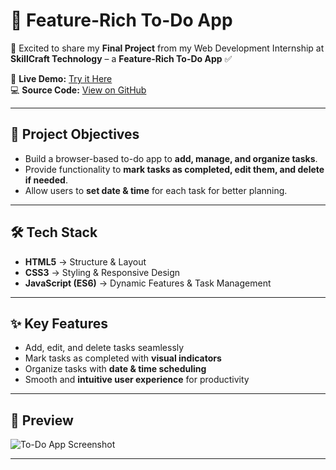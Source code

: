 # 📝 Feature-Rich To-Do App

🚀 Excited to share my **Final Project** from my Web Development Internship at **SkillCraft Technology** – a **Feature-Rich To-Do App** ✅  

🔗 **Live Demo:** [Try it Here](https://lnkd.in/d8pewmeZ)  
💻 **Source Code:** [View on GitHub](https://lnkd.in/deQiAB7N)  

---

## 🎯 Project Objectives
- Build a browser-based to-do app to **add, manage, and organize tasks**.  
- Provide functionality to **mark tasks as completed, edit them, and delete if needed**.  
- Allow users to **set date & time** for each task for better planning.  

---

## 🛠 Tech Stack
- **HTML5** → Structure & Layout  
- **CSS3** → Styling & Responsive Design  
- **JavaScript (ES6)** → Dynamic Features & Task Management  

---

## ✨ Key Features
- Add, edit, and delete tasks seamlessly  
- Mark tasks as completed with **visual indicators**  
- Organize tasks with **date & time scheduling**  
- Smooth and **intuitive user experience** for productivity  

---

## 📸 Preview
![To-Do App Screenshot](https://user-images.githubusercontent.com/your-screenshot-link.png)  

---
